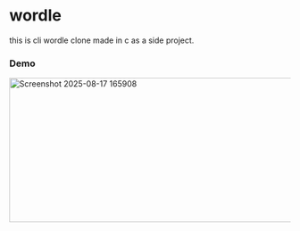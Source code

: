 
# wordle

this is cli wordle clone made in c as a side project.

### Demo
<img width="667" height="259" alt="Screenshot 2025-08-17 165908" src="https://github.com/user-attachments/assets/82d42f30-49d0-4c19-8e9f-70e0330be81b" />
